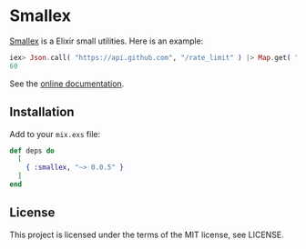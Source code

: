 # Smallex

[Smallex](https://hex.pm/packages/smallex) is a Elixir small utilities. Here is an example:

```elixir
iex> Json.call( "https://api.github.com", "/rate_limit" ) |> Map.get( "rate" ) |> Map.get( "limit" )
60
```

See the [online documentation](https://hexdocs.pm/smallex).

## Installation

Add to your ```mix.exs``` file:

```elixir
def deps do
  [
    { :smallex, "~> 0.0.5" }
  ]
end
```

## License
This project is licensed under the terms of the MIT license, see LICENSE.
